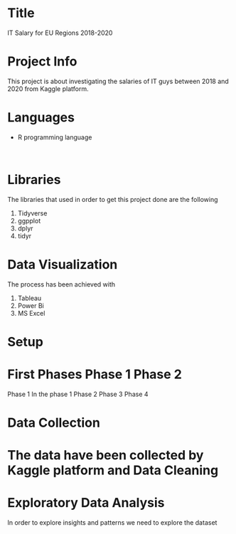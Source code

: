 Title
=
IT Salary for EU Regions 2018-2020 

Project Info
=
This project is about investigating the salaries of IT guys between 2018 and 2020 from Kaggle platform.

Languages
=
* R programming language
<br>

Libraries
=
The libraries that used in order to get this project done are the following 
1. Tidyverse
2. ggpplot
3. dplyr
4. tidyr


Data Visualization
=
The process has been achieved with 
1.  Tableau
2. Power Bi
3. MS Excel

Setup
=
First
Phases
Phase 1 
Phase 2 
=
Phase 1 In the phase 1 
Phase 2 
Phase 3 
Phase 4 

Data Collection
= 
The data have been collected by Kaggle platform and 
Data Cleaning
=

Exploratory Data Analysis 
=
In order to explore insights and patterns we need to explore the dataset
